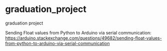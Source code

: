 # graduation_project
graduation project


Sending Float values from Python to Arduino via serial communication:
https://arduino.stackexchange.com/questions/49682/sending-float-values-from-python-to-arduino-via-serial-communication
